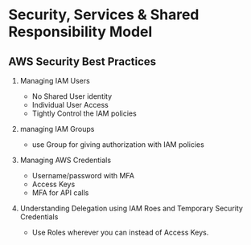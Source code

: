 # Security, Services & Shared Responsibility Model

## AWS Security Best Practices

1. Managing IAM Users

   - No Shared User identity
   - Individual User Access
   - Tightly Control the IAM policies

2. managing IAM Groups

   - use Group for giving authorization with IAM policies

3. Managing AWS Credentials

   - Username/password with MFA
   - Access Keys
   - MFA for API calls

4. Understanding Delegation using IAM Roes and Temporary Security Credentials
   - Use Roles wherever you can instead of Access Keys.
